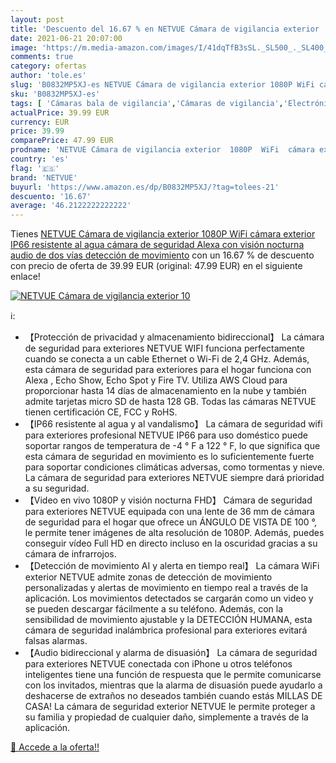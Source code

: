 ```yaml
---
layout: post
title: 'Descuento del 16.67 % en NETVUE Cámara de vigilancia exterior  10'
date: 2021-06-21 20:07:00
image: 'https://m.media-amazon.com/images/I/41dqTfB3sSL._SL500_._SL400_.jpg'
comments: true
category: ofertas
author: 'tole.es'
slug: 'B0832MP5XJ-es NETVUE Cámara de vigilancia exterior 1080P WiFi cámara...'
sku: 'B0832MP5XJ-es'
tags: [ 'Cámaras bala de vigilancia','Cámaras de vigilancia','Electrónica','Fotografía y videocámaras','alexa','netvue', ]
actualPrice: 39.99 EUR
currency: EUR
price: 39.99
comparePrice: 47.99 EUR
prodname: 'NETVUE Cámara de vigilancia exterior  1080P  WiFi  cámara exterior IP66  resistente al agua  cámara de seguridad Alexa con visión nocturna  audio de dos vías  detección de movimiento'
country: 'es'
flag: '🇪🇸'
brand: 'NETVUE'
buyurl: 'https://www.amazon.es/dp/B0832MP5XJ/?tag=tolees-21'
descuento: '16.67'
average: '46.2122222222222'
---
```


Tienes [NETVUE Cámara de vigilancia exterior  1080P  WiFi  cámara exterior IP66  resistente al agua  cámara de seguridad Alexa con visión nocturna  audio de dos vías  detección de movimiento](https://www.amazon.es/dp/B0832MP5XJ/?tag=tolees-21) con un 16.67 % de descuento con precio de oferta de 39.99 EUR (original: 47.99 EUR) en el siguiente enlace!

[![NETVUE Cámara de vigilancia exterior  10](https://m.media-amazon.com/images/I/41dqTfB3sSL._SL500_._SL400_.jpg)](https://www.amazon.es/dp/B0832MP5XJ/?tag=tolees-21)

ℹ️:

- 【Protección de privacidad y almacenamiento bidireccional】 La cámara de seguridad para exteriores NETVUE WIFI funciona perfectamente cuando se conecta a un cable Ethernet o Wi-Fi de 2,4 GHz. Además, esta cámara de seguridad para exteriores para el hogar funciona con Alexa , Echo Show, Echo Spot y Fire TV. Utiliza AWS Cloud para proporcionar hasta 14 días de almacenamiento en la nube y también admite tarjetas micro SD de hasta 128 GB. Todas las cámaras NETVUE tienen certificación CE, FCC y RoHS.
- 【IP66 resistente al agua y al vandalismo】 La cámara de seguridad wifi para exteriores profesional NETVUE IP66 para uso doméstico puede soportar rangos de temperatura de -4 ° F a 122 ° F, lo que significa que esta cámara de seguridad en movimiento es lo suficientemente fuerte para soportar condiciones climáticas adversas, como tormentas y nieve. La cámara de seguridad para exteriores NETVUE siempre dará prioridad a su seguridad.
- 【Video en vivo 1080P y visión nocturna FHD】 Cámara de seguridad para exteriores NETVUE equipada con una lente de 36 mm de cámara de seguridad para el hogar que ofrece un ÁNGULO DE VISTA DE 100 °, le permite tener imágenes de alta resolución de 1080P. Además, puedes conseguir vídeo Full HD en directo incluso en la oscuridad gracias a su cámara de infrarrojos.
- 【Detección de movimiento AI y alerta en tiempo real】 La cámara WiFi exterior NETVUE admite zonas de detección de movimiento personalizadas y alertas de movimiento en tiempo real a través de la aplicación. Los movimientos detectados se cargarán como un video y se pueden descargar fácilmente a su teléfono. Además, con la sensibilidad de movimiento ajustable y la DETECCIÓN HUMANA, esta cámara de seguridad inalámbrica profesional para exteriores evitará falsas alarmas.
- 【Audio bidireccional y alarma de disuasión】 La cámara de seguridad para exteriores NETVUE conectada con iPhone u otros teléfonos inteligentes tiene una función de respuesta que le permite comunicarse con los invitados, mientras que la alarma de disuasión puede ayudarlo a deshacerse de extraños no deseados también cuando estás MILLAS DE CASA! La cámara de seguridad exterior NETVUE le permite proteger a su familia y propiedad de cualquier daño, simplemente a través de la aplicación.

[🛒 Accede a la oferta!!](https://www.amazon.es/dp/B0832MP5XJ/?tag=tolees-21)
